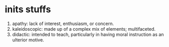 # inits stuffs

1. apathy: lack of interest, enthusiasm, or concern.
2. kaleidoscopic: made up of a complex mix of elements; multifaceted.
3. didactic: intended to teach, particularly in having moral instruction as an ulterior motive.
